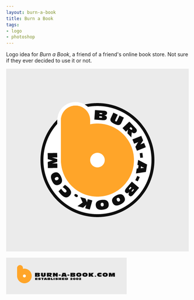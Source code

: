 ```yaml
---
layout: burn-a-book
title: Burn a Book
tags:
- logo
- photoshop
---
```


Logo idea for _Burn a Book_, a friend of a friend's online book store. Not sure if they ever decided to use it or not.

![Burn a Book](https://github.com/lthr/burn-a-book/raw/master/burn-a-book-logo01-1.gif)


![Burn a Book](https://github.com/lthr/burn-a-book/raw/master/burn-a-book-logo01-3.gif)
